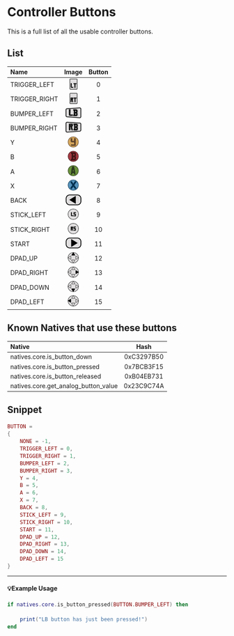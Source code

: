 # Controller Buttons

This is a full list of all the usable controller buttons.

## List
| Name | Image | Button |
| :----------- | :------: | :------: |
| TRIGGER_LEFT | ![LTRIGGER](../../assets/xbox_button_icons/B32aDhG.png) | 0 |
| TRIGGER_RIGHT | ![RTRIGGER](../../assets/xbox_button_icons/8fBZX5u.png) | 1 |
| BUMPER_LEFT | ![LB](../../assets/xbox_button_icons/cTjruGm.png) | 2 |
| BUMPER_RIGHT | ![RB](../../assets/xbox_button_icons/N6tGiDZ.png) | 3 |
| Y | ![Y](../../assets/xbox_button_icons/ymqhroT.png) | 4 |
| B | ![B](../../assets/xbox_button_icons/9qlEa0H.png) | 5 |
| A | ![A](../../assets/xbox_button_icons/0MgNhZs.png) | 6 |
| X | ![X](../../assets/xbox_button_icons/jMHzSOK.png) | 7 |
| BACK | ![BACK BUTTON](../../assets/xbox_button_icons/K8MY7XX.png) | 8 |
| STICK_LEFT | ![LSTICK](../../assets/xbox_button_icons/Tyv59XP.png) | 9 |
| STICK_RIGHT | ![RSTICK](../../assets/xbox_button_icons/y6XAou1.png) | 10 |
| START | ![START](../../assets/xbox_button_icons/9wTmr5n.png) | 11 |
| DPAD_UP | ![DPAD UP](../../assets/xbox_button_icons/g8GVkR6.png) | 12 |
| DPAD_RIGHT | ![DPAD RIGHT](../../assets/xbox_button_icons/EPioFjm.png) | 13 |
| DPAD_DOWN | ![DPAD DOWN](../../assets/xbox_button_icons/Zk4k6Jy.png) | 14 |
| DPAD_LEFT | ![DPAD LEFT](../../assets/xbox_button_icons/8KEeiDT.png) | 15 |

## Known Natives that use these buttons

| Native | Hash |
| :------------ | :------------: |
| natives.core.is_button_down | 0xC3297B50 |
| natives.core.is_button_pressed | 0x7BCB3F15 |
| natives.core.is_button_released | 0xB04EB731 |
| natives.core.get_analog_button_value | 0x23C9C74A |

## Snippet

```lua
BUTTON =
{
    NONE = -1,
    TRIGGER_LEFT = 0,
    TRIGGER_RIGHT = 1,
    BUMPER_LEFT = 2,
    BUMPER_RIGHT = 3,
    Y = 4,
    B = 5,
    A = 6,
    X = 7,
    BACK = 8,
    STICK_LEFT = 9,
    STICK_RIGHT = 10,
    START = 11,
    DPAD_UP = 12,
    DPAD_RIGHT = 13,
    DPAD_DOWN = 14,
    DPAD_LEFT = 15
}
```

---

#### 💡Example Usage

```lua
if natives.core.is_button_pressed(BUTTON.BUMPER_LEFT) then

    print("LB button has just been pressed!")
end
```